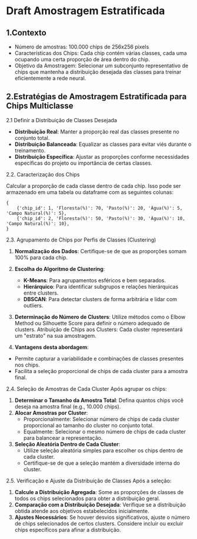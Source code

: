 # Draft Amostragem Estratificada

## 1.Contexto

* Número de amostras: 100.000 chips de 256x256 pixels
* Características dos Chips: Cada chip contém várias classes, cada uma ocupando uma certa proporção de área dentro do chip.
* Objetivo da Amostragem: Selecionar um subconjunto representativo de chips que mantenha a distribuição desejada das classes para treinar eficientemente a rede neural.

## 2.Estratégias de Amostragem Estratificada para Chips Multiclasse

2.1 Definir a Distribuição de Classes Desejada

- **Distribuição Real**: Manter a proporção real das classes presente no conjunto total.
- **Distribuição Balanceada**: Equalizar as classes para evitar viés durante o treinamento.
- **Distribuição Específica**: Ajustar as proporções conforme necessidades específicas do projeto ou importância de certas classes.

2.2. Caracterização dos Chips

Calcular a proporção de cada classe dentro de cada chip. Isso pode ser armazenado em uma tabela ou dataframe com as seguintes colunas:

```
{
    {'chip_id': 1, 'Floresta(%)': 70, 'Pasto(%)': 20, 'Água(%)': 5, 'Campo Natural(%)': 5},
    {'chip_id': 2, 'Floresta(%)': 50, 'Pasto(%)': 30, 'Água(%)': 10, 'Campo Natural(%)': 10},
}
```

2.3. Agrupamento de Chips por Perfis de Classes (Clustering)

1. **Normalização dos Dados**: Certifique-se de que as proporções somam 100% para cada chip.

2. **Escolha do Algoritmo de Clustering**:
    - **K-Means**: Para agrupamentos esféricos e bem separados.
    - **Hierárquico**: Para identificar subgrupos e relações hierárquicas entre clusters.
    - **DBSCAN**: Para detectar clusters de forma arbitrária e lidar com outliers.

3. **Determinação do Número de Clusters**:
Utilize métodos como o Elbow Method ou Silhouette Score para definir o número adequado de clusters.
Atribuição de Chips aos Clusters: Cada cluster representará um "estrato" na sua amostragem.

4. **Vantagens desta abordagem**:
- Permite capturar a variabilidade e combinações de classes presentes nos chips.
- Facilita a seleção proporcional de chips de cada cluster para a amostra final.


2.4. Seleção de Amostras de Cada Cluster
Após agrupar os chips:

1. **Determinar o Tamanho da Amostra Total**: Defina quantos chips você deseja na amostra final (e.g., 10.000 chips).
2. **Alocar Amostras por Cluster**:
    - Proporcionalmente: Selecionar número de chips de cada cluster proporcional ao tamanho do cluster no conjunto total.
    - Equalmente: Selecionar o mesmo número de chips de cada cluster para balancear a representação.
3. **Seleção Aleatória Dentro de Cada Cluster**:
    - Utilize seleção aleatória simples para escolher os chips dentro de cada cluster.
    - Certifique-se de que a seleção mantém a diversidade interna do cluster.


2.5. Verificação e Ajuste da Distribuição de Classes
Após a seleção:

1. **Calcule a Distribuição Agregada**: Some as proporções de classes de todos os chips selecionados para obter a distribuição geral.
2. **Comparação com a Distribuição Desejada**: Verifique se a distribuição obtida atende aos objetivos estabelecidos inicialmente.
3. **Ajustes Necessários**:
Se houver desvios significativos, ajuste o número de chips selecionados de certos clusters.
Considere incluir ou excluir chips específicos para afinar a distribuição.

